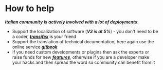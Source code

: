 # How to help

__*Italian community is actively involved with a lot of deployments*__:

* Support the localization of software (**_V3 is at 5%_**) - you don't need to be a coder, [__*transifex*__](https://www.transifex.com/projects/p/ushahidi-v3/) is your friend
* Support the translation of technical documentation, here again use the online service [__*gitbook*__](https://www.gitbook.com/book/geobeyond/ushahidi-user-manual/dashboard)
* If you need custom developments or plugins then ask the experts or raise funds for new [__*features*__](https://phabricator.ushahidi.com/project/view/1/), otherwise if you are a developer make your hacks and then spread the word so community can benefit from it
